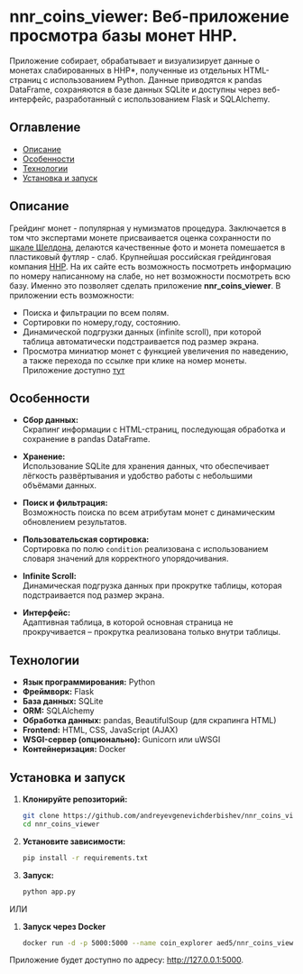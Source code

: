 # nnr_coins_viewer: Веб-приложение просмотра базы монет ННР.

Приложение собирает, обрабатывает и визуализирует данные о монетах слабированных в ННР*, полученные из отдельных HTML-страниц с использованием Python. Данные приводятся к pandas DataFrame, сохраняются в базе данных SQLite и доступны через веб-интерфейс, разработанный с использованием Flask и SQLAlchemy.

## Оглавление

- [Описание](#описание)
- [Особенности](#особенности)
- [Технологии](#технологии)
- [Установка и запуск](#установка-и-запуск)

## Описание

Грейдинг монет - популярная у нумизматов процедура. Заключается в том что экспертами монете присваивается оценка сохранности по [шкале Шелдона](https://en.wikipedia.org/wiki/Sheldon_coin_grading_scale), делаются качественные фото и монета помешается в пластиковый футляр - слаб. Крупнейшая российская грейдинговая компания [ННР](https://nreestr.ru/). На их сайте есть возможность посмотреть информацию по номеру написанному на слабе, но нет возможности посмотреть всю базу. Именно это позволяет сделать приложение **nnr_coins_viewer**. В приложении есть возможности:
- Поиска и фильтрации по всем полям.
- Сортировки по номеру,году, состоянию.
- Динамической подгрузки данных (infinite scroll), при которой таблица автоматически подстраивается под размер экрана.
- Просмотра миниатюр монет с функцией увеличения по наведению, а также перехода по ссылке при клике на номер монеты.
Приложение доступно [тут](http://194.87.87.48:5000/)

## Особенности

- **Сбор данных:**  
  Скрапинг информации с HTML-страниц, последующая обработка и сохранение в pandas DataFrame.

- **Хранение:**  
  Использование SQLite для хранения данных, что обеспечивает лёгкость развёртывания и удобство работы с небольшими объёмами данных.

- **Поиск и фильтрация:**  
  Возможность поиска по всем атрибутам монет с динамическим обновлением результатов.

- **Пользовательская сортировка:**  
  Сортировка по полю `condition` реализована с использованием словаря значений для корректного упорядочивания.

- **Infinite Scroll:**  
  Динамическая подгрузка данных при прокрутке таблицы, которая подстраивается под размер экрана.

- **Интерфейс:**  
  Адаптивная таблица, в которой основная страница не прокручивается – прокрутка реализована только внутри таблицы.

## Технологии

- **Язык программирования:** Python
- **Фреймворк:** Flask
- **База данных:** SQLite
- **ORM:** SQLAlchemy
- **Обработка данных:** pandas, BeautifulSoup (для скрапинга HTML)
- **Frontend:** HTML, CSS, JavaScript (AJAX)
- **WSGI-сервер (опционально):** Gunicorn или uWSGI
- **Контейнеризация:** Docker

## Установка и запуск

1. **Клонируйте репозиторий:**
   ```bash
   git clone https://github.com/andreyevgenevichderbishev/nnr_coins_viewer.git
   cd nnr_coins_viewer

2. **Установите зависимости:**
   ```bash	
   pip install -r requirements.txt

3. **Запуск:**
   ```bash
   python app.py

ИЛИ

1. **Запуск через Docker**
    ```bash
    docker run -d -p 5000:5000 --name coin_explorer aed5/nnr_coins_viewer

Приложение будет доступно по адресу: http://127.0.0.1:5000.

